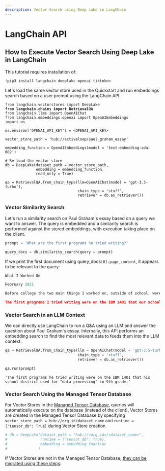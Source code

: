 ```yaml
---
description: Vector Search using Deep Lake in LangChain
---
```


# LangChain API

## How to Execute Vector Search Using Deep Lake in LangChain

This tutorial requires installation of:

```bash
!pip3 install langchain deeplake openai tiktoken
```

Let's load the same vector store used in the Quickstart and run embeddings search based on a user prompt using the LangChain API.&#x20;

<pre class="language-python"><code class="lang-python">from langchain.vectorstores import DeepLake
<strong>from langchain.chains import RetrievalQA
</strong>from langchain.llms import OpenAIChat
from langchain.embeddings.openai import OpenAIEmbeddings
import os

os.environ['OPENAI_API_KEY'] = &#x3C;OPENAI_API_KEY>

vector_store_path = 'hub://activeloop/paul_graham_essay'

embedding_function = OpenAIEmbeddings(model = 'text-embedding-ada-002')

# Re-load the vector store
db = DeepLake(dataset_path = vector_store_path, 
              embedding = embedding_function, 
              read_only = True)

qa = RetrievalQA.from_chain_type(llm=OpenAIChat(model = 'gpt-3.5-turbo'), 
                                 chain_type = 'stuff', 
                                 retriever = db.as_retriever())
</code></pre>

### Vector Similarity Search

Let's run a similarity search on Paul Graham's essay based on a query we want to answer. The query is embedded and a similarity search is performed against the stored embeddings, with execution taking place on the client.

```python
prompt = 'What are the first programs he tried writing?'

query_docs = db.similarity_search(query = prompt)
```

If we print the first document using query\_docs`[0].page_content`, it appears to be relevant to the query:

```python
What I Worked On

February 2021

Before college the two main things I worked on, outside of school, were writing and programming. I didn't write essays. I wrote what beginning writers were supposed to write then, and probably still are: short stories. My stories were awful. They had hardly any plot, just characters with strong feelings, which I imagined made them deep.

The first programs I tried writing were on the IBM 1401 that our school district used for what was then called "data processing." This was in 9th grade, so I was 13 or 14. The school district's 1401 happened to be in the basement of our junior high school, and my friend Rich Draves and I got permission to use it. It was like a mini Bond villain's lair down there, with all these alien-looking machines — CPU, disk drives, printer, card reader — sitting up on a raised floor under bright fluorescent lights.
```

### Vector Search in an LLM Context

We can directly use LangChain to run a Q\&A using an LLM and answer the question about Paul Graham's essay. Internally, this API performs an embedding search to find the most relevant data to feeds them into the LLM context.

```python
qa = RetrievalQA.from_chain_type(llm = OpenAIChat(model = 'gpt-3.5-turbo'), 
                                 chain_type = 'stuff', 
                                 retriever = db.as_retriever())

qa.run(prompt)
```

`'The first programs he tried writing were on the IBM 1401 that his school district used for "data processing" in 9th grade.'`

### Vector Search Using the Managed Tensor Database

For Vector Stores in the [Managed Tensor Database](../../../performance-features/managed-database/), queries will automatically execute on the database (instead of the client). Vector Stores are created in the Managed Tensor Database by specifying `vector_store_path = hub://org_id/dataset_name` and `runtime = {"tensor_db": True}` during Vector Store creation.

```python
# db = DeepLake(dataset_path = "hub://<org_id>/<dataset_name>", 
#               runtime = {"tensor_db": True},
#               embedding = embedding_function
#              )
```

If Vector Stores are not in the Managed Tensor Database, [they can be migrated using these steps](../../../performance-features/managed-database/migrating-datasets-to-the-tensor-database.md):

